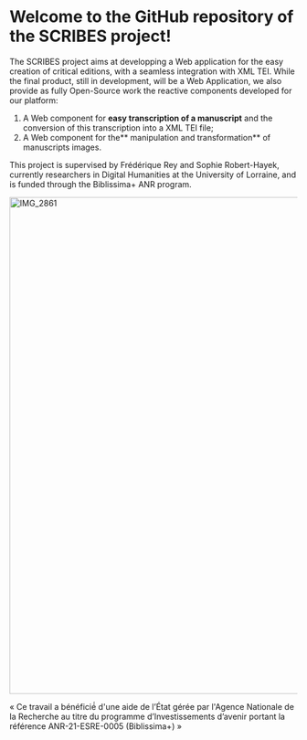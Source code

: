 # Welcome to the GitHub repository of the SCRIBES project!

The SCRIBES project aims at developping a Web application for the easy creation of critical editions, 
with a seamless integration with XML TEI.
While the final product, still in development, will be a Web Application, we also provide as fully Open-Source work the reactive components developed for our platform: 
1. A Web component for **easy transcription of a manuscript** and the conversion of this transcription into a XML TEI file;
2. A Web component for the** manipulation and transformation** of manuscripts images.

This project is supervised by Frédérique Rey and Sophie Robert-Hayek, currently researchers in Digital Humanities at the University of Lorraine, and is funded through the Biblissima+ ANR program.

<img width="870" alt="IMG_2861" src="https://github.com/user-attachments/assets/1f554fa5-3a9b-48a2-8370-84d761279038" />

« Ce travail a bénéficié́ d'une aide de l’État gérée par l'Agence Nationale de la Recherche au titre du programme d’Investissements d’avenir portant la référence ANR-21-ESRE-0005 (Biblissima+) »
